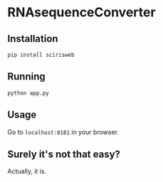 # RNAsequenceConverter

## Installation

`pip install scirisweb`

## Running

`python app.py`

## Usage

Go to `localhost:8181` in your browser.

## Surely it's not that easy?

Actually, it is.
